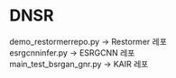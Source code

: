 # DNSR

demo_restormerrepo.py   -> Restormer 레포 \
esrgcnninfer.py         -> ESRGCNN 레포 \
main_test_bsrgan_gnr.py -> KAIR 레포

